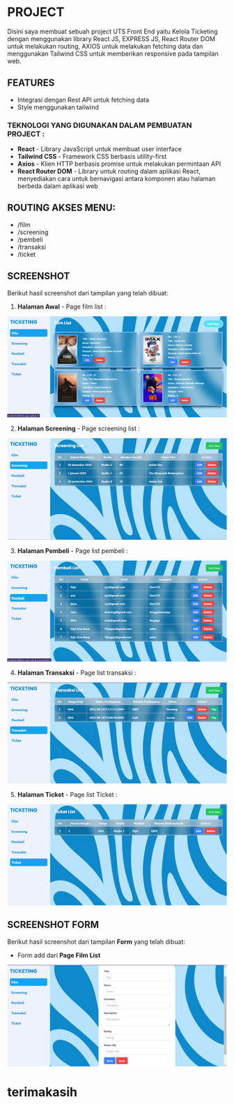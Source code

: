 # PROJECT
Disini saya membuat sebuah project UTS Front End yaitu Kelola Ticketing dengan menggunakan library React JS, EXPRESS JS, React Router DOM untuk melakukan routing, AXIOS untuk melakukan fetching data dan menggunakan Tailwind CSS untuk memberikan responsive pada tampilan web.

## FEATURES
- Integrasi dengan Rest API untuk fetching data
- Style menggunakan tailwind

### TEKNOLOGI YANG DIGUNAKAN DALAM PEMBUATAN PROJECT :
- <b>React</b> - Library JavaScript untuk membuat user interface
- <b>Tailwind CSS</b> - Framework CSS berbasis utility-first
- <b>Axios</b> - Klien HTTP berbasis promise untuk melakukan permintaan API
- <b>React Router DOM</b> - Library untuk routing dalam aplikasi React, menyediakan cara untuk bernavigasi antara komponen atau halaman berbeda dalam aplikasi web

## ROUTING AKSES MENU: 
- /film
- /screening
- /pembeli
- /transaksi
- /ticket

## SCREENSHOT
Berikut hasil screenshot dari tampilan yang telah dibuat: 

1. <b>Halaman Awal</b> - Page film list :
<img src="./image/page-film.png">

2. <b>Halaman Screening</b> - Page screening list :
<img src="./image/page-screening.png">

3. <b>Halaman Pembeli</b> - Page list pembeli :
<img src="./image/page-pembeli.png">

4. <b>Halaman Transaksi</b> - Page list transaksi :
<img src="./image/page-transaksi.png">

5. <b>Halaman Ticket</b> - Page list Ticket :
<img src="./image/page-ticket.png">

## SCREENSHOT FORM
Berikut hasil screenshot dari tampilan <b>Form</b> yang telah dibuat: 

- Form add dari <b>Page Film List</b> 
<img src="./image/form-film.png">

# terimakasih
